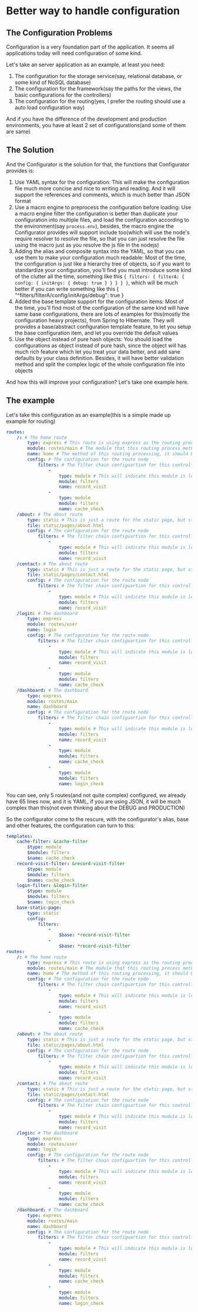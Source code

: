 # Better way to handle configuration

## The Configuration Problems

Configuration is a very foundation part of the application. It seems all applications today will need configuration of some kind.

Let's take an server application as an example, at least you need:

1. The configuration for the storage service(say, relational database, or some kind of NoSQL database) 
2. The configuration for the framework(say the paths for the views, the basic configurations for the controllers)
3. The configuration for the routing(yes, I prefer the routing should use a auto load configuration way)

And if you have the difference of the development and production environments, you have at least 2 set of configurations(and some of them are same)

## The Solution

And the Configurator is the solution for that, the functions that Configurator provides is:

1. Use YAML syntax for the configuration: This will make the configuration file much more concise and nice to writing and reading. And it will support the references and comments, which is much better than JSON format
2. Use a macro engine to preprocess the configuration before loading: Use a macro engine filter the configuration is better than duplicate your configuration into multiple files, and load the configuration  according to the environment(say `process.env`), besides, the macro engine the Configurator provides will support include too(which will use the node's require resolver to resolve the file, so that you can just resolve the file using the macro just as you resolve the js file in the nodejs)
3. Adding the alias and composite syntax into the YAML, so that you can use them to make your configuration much readable: Most of the time, the configuration is just like a hierarchy tree of objects, so if you want to standardize your configuration, you'll find you must introduce some kind of the clutter all the time, something like this `{ filters: { filterA: { config: { initArgs: { debug: true } } } } }`, which will be much better if you can write something like this { "^filters/filterA/config/initArgs/debug": true }
4. Added the base template support for the configuration items: Most of the time, you'll find most of the configuration of the same kind will have same base configurations, there are lots of examples for this(mostly the configuration heavy projects), from Spring to Hibernate. They will provides a base/abstract configuration template feature, to let you setup the base configuration item, and let you override the default values
5. Use the object instead of pure hash objects: You should load the configurations as object instead of pure hash, since the object will has much rich feature which let you treat your data better, and add sane defaults by your class definition. Besides, it will have better validation method and split the complex logic of the whole configuration file into objects

And how this will improve your configuration? Let's take one example here.

## The example

Let's take this configuration as an example(this is a simple made up example for routing)

```YAML
routes:
    /: # The home route
        type: express # This route is using express as the routing process engine
        module: routes/main # The module that this routing process method is
        name: home # The method of this routing processing, it should be a function can be access through require("route/main").home
        config: # The configuration for the route node
            filters: # The filter chain configuartion for this controller
                -
                    type: module # This will indicate this module is loaded using nodejs
                    module: filters
                    name: record_visit
                -
                    type: module 
                    module: filters
                    name: cache_check
    /about: # The about route
        type: static # This is just a route for the static page, but still need processed in the filter chain
        file: static/pages/about.html
        config: # The configuration for the route node
            filters: # The filter chain configuartion for this controller
                -
                    type: module # This will indicate this module is loaded using nodejs
                    module: filters
                    name: record_visit
    /contact: # The about route
        type: static # This is just a route for the static page, but still need processed in the filter chain
        file: static/pages/contact.html
        config: # The configuration for the route node
            filters: # The filter chain configuartion for this controller
                -
                    type: module # This will indicate this module is loaded using nodejs
                    module: filters
                    name: record_visit
    /login: # The dashboard
        type: express
        module: routes/user
        name: login
        config: # The configuration for the route node
            filters: # The filter chain configuartion for this controller
                -
                    type: module # This will indicate this module is loaded using nodejs
                    module: filters
                    name: record_visit
                -
                    type: module 
                    module: filters
                    name: cache_check
    /dashboard: # The dashboard
        type: express
        module: routes/main
        name: dashboard
        config: # The configuration for the route node
            filters: # The filter chain configuartion for this controller
                -
                    type: module # This will indicate this module is loaded using nodejs
                    module: filters
                    name: record_visit
                -
                    type: module 
                    module: filters
                    name: cache_check
                -
                    type: module 
                    module: filters
                    name: login_check
```

You can see, only 5 routes(and not quite complex) configured, we already have 65 lines now, and it is YAML, if you are using JSON, it will be much complex than this(not even thinking about the DEBUG and PRODUCTION)

So the configurator come to the rescure, with the configurator's alias, base and other features, the configuration can turn to this:

```YAML
templates:
    cache-filter: &cache-filter
        $type: module
        $module: filters
        $name: cache_check
    record-visit-filter: &record-visit-filter
        $type: module
        $module: filters
        $name: cache_check
    login-filter: &login-filter
        $type: module
        $module: filters
        $name: login_check
    base-static-page:
        type: static
        config:
            filters:
                -
                    $base: *record-visit-filter
                -
                    $base: *record-visit-filter
routes:
    /: # The home route
        type: express # This route is using express as the routing process engine
        module: routes/main # The module that this routing process method is
        name: home # The method of this routing processing, it should be a function can be access through require("route/main").home
        config: # The configuration for the route node
            filters: # The filter chain configuartion for this controller
                -
                    type: module # This will indicate this module is loaded using nodejs
                    module: filters
                    name: record_visit
                -
                    type: module 
                    module: filters
                    name: cache_check
    /about: # The about route
        type: static # This is just a route for the static page, but still need processed in the filter chain
        file: static/pages/about.html
        config: # The configuration for the route node
            filters: # The filter chain configuartion for this controller
                -
                    type: module # This will indicate this module is loaded using nodejs
                    module: filters
                    name: record_visit
    /contact: # The about route
        type: static # This is just a route for the static page, but still need processed in the filter chain
        file: static/pages/contact.html
        config: # The configuration for the route node
            filters: # The filter chain configuartion for this controller
                -
                    type: module # This will indicate this module is loaded using nodejs
                    module: filters
                    name: record_visit
    /login: # The dashboard
        type: express
        module: routes/user
        name: login
        config: # The configuration for the route node
            filters: # The filter chain configuartion for this controller
                -
                    type: module # This will indicate this module is loaded using nodejs
                    module: filters
                    name: record_visit
                -
                    type: module 
                    module: filters
                    name: cache_check
    /dashboard: # The dashboard
        type: express
        module: routes/main
        name: dashboard
        config: # The configuration for the route node
            filters: # The filter chain configuartion for this controller
                -
                    type: module # This will indicate this module is loaded using nodejs
                    module: filters
                    name: record_visit
                -
                    type: module 
                    module: filters
                    name: cache_check
                -
                    type: module 
                    module: filters
                    name: login_check
```
